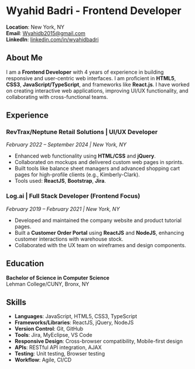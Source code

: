 # Wyahid Badri - Frontend Developer

**Location**: New York, NY  
**Email**: [Wyahidb2015@gmail.com](mailto:Wyahidb2015@gmail.com)  
**LinkedIn**: [linkedin.com/in/wyahidbadri](https://linkedin.com/in/wyahidbadri)  

## About Me
I am a **Frontend Developer** with 4 years of experience in building responsive and user-centric web interfaces. I am proficient in **HTML5**, **CSS3**, **JavaScript/TypeScript**, and frameworks like **React.js**. I have worked on creating interactive web applications, improving UI/UX functionality, and collaborating with cross-functional teams.

## Experience

### RevTrax/Neptune Retail Solutions | UI/UX Developer  
*February 2022 – September 2024 | New York, NY*  
- Enhanced web functionality using **HTML/CSS** and **jQuery**.
- Collaborated on mockups and delivered custom web pages in sprints.
- Built tools like balance sheet managers and advanced shopping cart pages for high-profile clients (e.g., Kimberly-Clark).
- Tools used: **ReactJS**, **Bootstrap**, **Jira**.

### Log.ai | Full Stack Developer (Frontend Focus)  
*February 2019 – February 2021 | New York, NY*  
- Developed and maintained the company website and product tutorial pages.
- Built a **Customer Order Portal** using **ReactJS** and **NodeJS**, enhancing customer interactions with warehouse stock.
- Collaborated with the UX team on wireframes and design components.

## Education
**Bachelor of Science in Computer Science**  
Lehman College/CUNY, Bronx, NY  

## Skills
- **Languages**: JavaScript, HTML5, CSS3, TypeScript
- **Frameworks/Libraries**: ReactJS, jQuery, NodeJS
- **Version Control**: Git, GitHub
- **Tools**: Jira, MyEclipse, VS Code
- **Responsive Design**: Cross-browser compatibility, Mobile-first design
- **APIs**: RESTful API integration, AJAX
- **Testing**: Unit testing, Browser testing
- **Workflow**: Agile, CI/CD
